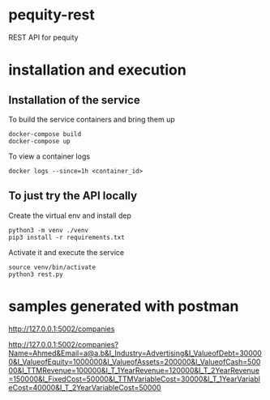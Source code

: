 
# pequity-rest

REST API for pequity

# installation and execution

## Installation of the service 

To build the service containers and bring them up
```
docker-compose build
docker-compose up
```

To view a container logs
```
docker logs --since=1h <container_id>
```

## To just try the API locally 
Create the virtual env and install dep

```
python3 -m venv ./venv
pip3 install -r requirements.txt
```

Activate it and execute the service

```
source venv/bin/activate
python3 rest.py
```

# samples generated with postman

<http://127.0.0.1:5002/companies>

<http://127.0.0.1:5002/companies?Name=Ahmed&Email=a@a.b&I_Industry=Advertising&I_ValueofDebt=300000&I_ValueofEquity=1000000&I_ValueofAssets=200000&I_ValueofCash=50000&I_TTMRevenue=100000&I_T_1YearRevenue=120000&I_T_2YearRevenue=150000&I_FixedCost=50000&I_TTMVariableCost=30000&I_T_1YearVariableCost=40000&I_T_2YearVariableCost=50000>
